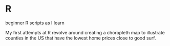 # R
beginner R scripts as I learn 

My first attempts at R revolve around creating a choropleth map to illustrate counties in the US that have the lowest home prices close to good surf.
